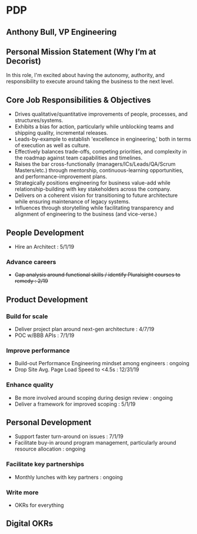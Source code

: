 # PDP

## Anthony Bull, VP Engineering

## Personal Mission Statement (Why I’m at Decorist)

In this role, I'm excited about having the autonomy, authority, and responsibility to execute around taking the business to the next level.

## Core Job Responsibilities & Objectives

* Drives qualitative/quantitative improvements of people, processes, and structures/systems.
* Exhibits a bias for action, particularly while unblocking teams and shipping quality, incremental releases. 
* Leads-by-example to establish 'excellence in engineering,' both in terms of execution as well as culture.
* Effectively balances trade-offs, competing priorities, and complexity in the roadmap against team capabilities and timelines.
* Raises the bar cross-functionally (managers/ICs/Leads/QA/Scrum Masters/etc.) through mentorship, continuous-learning opportunities, and performance-improvement plans.
* Strategically positions engineering for business value-add while relationship-building with key stakeholders across the company.
* Delivers on a coherent vision for transitioning to future architecture while ensuring maintenance of legacy systems.
* Influences through storytelling while facilitating transparency and alignment of engineering to the business (and vice-verse.)

## People Development

* Hire an Architect : 5/1/19

### Advance careers

* ~~Gap analysis around functional skills / identify Pluralsight courses to remedy : 2/19~~

## Product Development

### Build for scale

* Deliver project plan around next-gen architecture : 4/7/19
* POC w/BBB APIs : 7/1/19

### Improve performance

* Build-out Performance Engineering mindset among engineers : ongoing
* Drop Site Avg. Page Load Speed to <4.5s : 12/31/19

### Enhance quality

* Be more involved around scoping during design review : ongoing
* Deliver a framework for improved scoping : 5/1/19

## Personal Development

* Support faster turn-around on issues : 7/1/19
* Facilitate buy-in around program management, particularly around resource allocation : ongoing

### Facilitate key partnerships

* Monthly lunches with key partners : ongoing

### Write more

* OKRs for everything

## Digital OKRs

